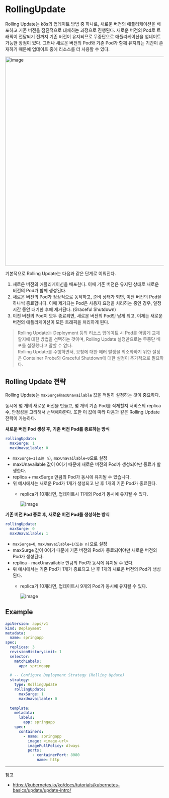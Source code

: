 # RollingUpdate

Rolling Update는 k8s의 업데이트 방법 중 하나로, 새로운 버전의 애플리케이션을 배포하고 기존 버전을 점진적으로 대체하는 과정으로 진행된다. 새로운 버전의 Pod로 트래픽이 전달되기 전까지 기존 버전이 유지되므로 무중단으로 애플리케이션을 업데이트 가능한 장점이 있다. 그러나 새로운 버전의 Pod와 기존 Pod가 함께 유지되는 기간이 존재하기 때문에 업데이트 중에 리소스를 더 사용할 수 있다.

<img width="663" alt="image" src="https://github.com/rlaisqls/TIL/assets/81006587/dd30250f-37c5-48be-ac07-72e38b26d64c">

기본적으로 Rolling Update는 다음과 같은 단계로 이뤄진다.

1. 새로운 버전의 애플리케이션을 배포한다. 이때 기존 버전은 유지된 상태로 새로운 버전의 Pod가 함께 생성된다.
2. 새로운 버전의 Pod가 정상적으로 동작하고, 준비 상태가 되면, 이전 버전의 Pod을 하나씩 종료합니다. 이때 제거되는 Pod은 사용자 요청을 처리하는 중인 경우, 일정 시간 동안 대기한 후에 제거된다. (Graceful Shutdown)
3. 이전 버전의 Pod이 모두 종료되면, 새로운 버전의 Pod만 남게 되고, 이제는 새로운 버전의 애플리케이션이 모든 트래픽을 처리하게 된다.

> Rolling Update는 Deployment 등의 리소스 업데이트 시 Pod를 어떻게 교체할지에 대한 방법을 선택하는 것이며, Rolling Update 설정만으로는 무중단 배포를 설정했다고 말할 수 없다.<br/> Rolling Update를 수행하면서, 요청에 대한 에러 발생을 최소화하기 위한 설정은 Container Probe와 Graceful Shutdown에 대한 설정이 추가적으로 필요하다.

## Rolling Update 전략

Rolling Update는 `maxSurge`/`maxUnavailable` 값을 적절히 설정하는 것이 중요하다.

동시에 몇 개의 새로운 버전을 만들고, 몇 개의 기존 Pod를 삭제할지 서비스의 replica 수, 안정성을 고려해서 선택해야한다. 또한 이 값에 따라 다음과 같은 Rolling Update 전략이 가능하다.

**새로운 버전 Pod 생성 후, 기존 버전 Pod를 종료하는 방식**

```yaml
rollingUpdate:
  maxSurge: 1
  maxUnavailable: 0
```

- `maxSurge=1(또는 n)`, `maxUnavailable=0`으로 설정
- maxUnavailable 값이 0이기 때문에 새로운 버전의 Pod가 생성되야만 종료가 발생한다.
- replica + maxSurge 만큼의 Pod가 동시에 유지될 수 있습니다.
- 위 예시에서는 새로운 Pod가 1개가 생성되고 난 후 1개의 기존 Pod가 종료된다.
  - replica가 10개라면, 업데이트시 11개의 Pod가 동시에 유지될 수 있다.

    ![image](https://github.com/rlaisqls/TIL/assets/81006587/2fedf0ef-c578-4c65-bcdf-a5cfd9468d07)

**기존 버전 Pod 종료 후, 새로운 버전 Pod를 생성하는 방식**

```yaml
rollingUpdate:
  maxSurge: 0
  maxUnavailable: 1
```

- `maxSurge=0`, `maxUnavailable=1(또는 n)`으로 설정
- maxSurge 값이 0이기 때문에 기존 버전의 Pod가 종료되어야만 새로운 버전의 Pod가 생성된다.
- replica - maxUnavailable 만큼의 Pod가 동시에 유지될 수 있다.
- 위 예시에서는 기존 Pod가 1개가 종료되고 난 후 1개의 새로운 버전의 Pod가 생성된다.
  - replica가 10개라면, 업데이트시 9개의 Pod가 동시에 유지될 수 있다.

    ![image](https://github.com/rlaisqls/TIL/assets/81006587/6b7a09ca-f695-467b-9b81-54addcabe7fa)

## Example

```yaml
apiVersion: apps/v1
kind: Deployment
metadata:
  name: springapp
spec:
  replicas: 3
  revisionHistoryLimit: 1
  selector:
    matchLabels:
      app: springapp
 
  # -- Configure Deployment Strategy (Rolling Update)
  strategy:
    type: RollingUpdate
    rollingUpdate:
      maxSurge: 1
      maxUnavailable: 0
 
  template:
    metadata:
      labels:
        app: springapp
    spec:
      containers:
        - name: springapp
          image: <image-url>
          imagePullPolicy: Always
          ports:
            - containerPort: 8080
              name: http
```

---
참고
- https://kubernetes.io/ko/docs/tutorials/kubernetes-basics/update/update-intro/